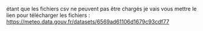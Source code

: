 étant que les fichiers csv ne peuvent pas être chargés je vais vous mettre le lien pour télécharger les fichiers : https://meteo.data.gouv.fr/datasets/6569ad61106d1679c93cdf77
